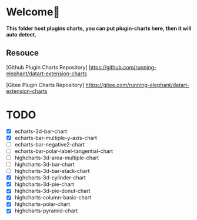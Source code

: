 <!--
 * @Author: cui<devcui@outlook.com>
 * @LastEditors: cui<devcui@outlook.com>
 * @Date: 2022-09-20 14:59:37
 * @LastEditTime: 2022-09-29 09:20:10
 * @FilePath: \custom-chart-plugins\README.md
 * @Description: 
 * 
 * Copyright (c) 2022 by cui<devcui@outlook.com>, All Rights Reserved. 
-->
# Welcome👏

**This folder host plugins charts, you can put plugin-charts here, then it will auto detect.**

## Resouce

[Github Plugin Charts Repository] <https://github.com/running-elephant/datart-extension-charts>

[Gitee Plugin Charts Repository] <https://gitee.com/running-elephant/datart-extension-charts>


# TODO

- [x] echarts-3d-bar-chart
- [x] echarts-bar-multiple-y-axis-chart
- [ ] echarts-bar-negative2-chart
- [ ] echarts-bar-polar-label-tangential-chart
- [ ] highcharts-3d-area-multiple-chart
- [ ] highcharts-3d-bar-chart
- [ ] highcharts-3d-bar-stack-chart
- [x] highcharts-3d-cylinder-chart
- [x] highcharts-3d-pie-chart
- [x] highcharts-3d-pie-donut-chart
- [x] highcharts-column-basic-chart
- [x] highcharts-polar-chart
- [x] highcharts-pyramid-chart